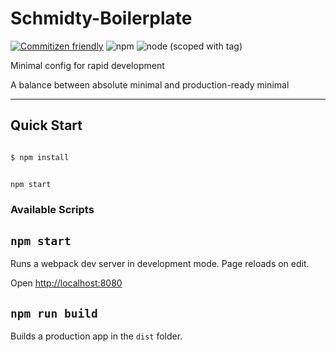 # Schmidty-Boilerplate

[![Commitizen friendly](https://img.shields.io/badge/commitizen-friendly-brightgreen.svg)](http://commitizen.github.io/cz-cli/) ![npm](https://img.shields.io/npm/v/npm.svg) ![node (scoped with tag)](https://img.shields.io/node/v/@stdlib/stdlib/latest.svg)


Minimal config for rapid development

A balance between absolute minimal and production-ready minimal

---

## Quick Start

```bash

$ npm install

```

```bash

npm start

```


### Available Scripts

## `npm start`

Runs a webpack dev server in development mode. Page reloads on edit.

Open [http://localhost:8080](http://localhost:8080)


## `npm run build`

Builds a production app in the `dist` folder.
